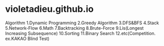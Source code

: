 # violetadieu.github.io
Algorithm
1.Dynamic Programming
2.Greedy Algorithm
3.DFS&BFS
4.Stack
5.Network-Flow
6.Math
7.Backtracking
8.Brute-Force
9.Lis(Longest Increasing Subsequence)
10.Sorting
11.Binary Search
12.etc(Competition. ex.KAKAO Blind Test)
